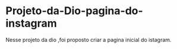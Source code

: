 # Projeto-da-Dio-pagina-do-instagram
Nesse projeto da dio ,foi proposto criar a pagina inicial do istagram.
